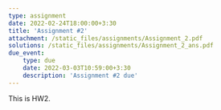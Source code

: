 ```yaml
---
type: assignment
date: 2022-02-24T18:00:00+3:30
title: 'Assignment #2'
attachment: /static_files/assignments/Assignment_2.pdf
solutions: /static_files/assignments/Assignment_2_ans.pdf
due_event: 
    type: due
    date: 2022-03-03T10:59:00+3:30
    description: 'Assignment #2 due'
---
```

This is HW2.
